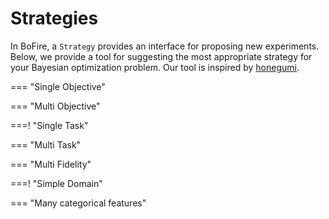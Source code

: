 # Strategies

<!-- 
    https://github.com/sgbaird/honegumi 
    https://github.com/facebook/Ax/issues/1479
-->

In BoFire, a `Strategy` provides an interface for proposing new experiments. 
Below, we provide a tool for suggesting the most appropriate strategy for your
Bayesian optimization problem. Our tool is inspired by [honegumi](https://github.com/sgbaird/honegumi).

<div class="tab-marker" id="objective-marker"> </div>

=== "Single Objective"

=== "Multi Objective"

<div class="tab-marker" id="tasks-marker"> </div>

===! "Single Task"

=== "Multi Task"

=== "Multi Fidelity"

<div class="tab-marker" id="domain-marker"> </div>

===! "Simple Domain"

=== "Many categorical features"


<pre><code id="stategyTemplate"> </ code><pre>